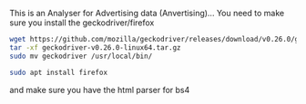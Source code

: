 This is an Analyser for Advertising data (Anvertising)...
You need to make sure you install the geckodriver/firefox 

```bash
wget https://github.com/mozilla/geckodriver/releases/download/v0.26.0/geckodriver-v0.26.0-linux64.tar.gz
tar -xf geckodriver-v0.26.0-linux64.tar.gz
sudo mv geckodriver /usr/local/bin/

sudo apt install firefox
```

and make sure you have the html parser for bs4
